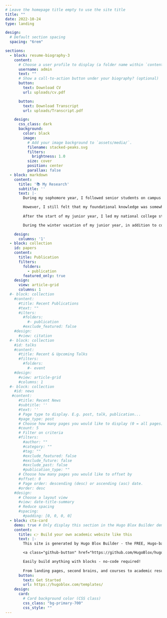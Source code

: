 ```yaml
---
# Leave the homepage title empty to use the site title
title: ""
date: 2022-10-24
type: landing

design:
  # Default section spacing
  spacing: "6rem"

sections:
  - block: resume-biography-3
    content:
      # Choose a user profile to display (a folder name within `content/authors/`)
      username: admin
      text: ""
      # Show a call-to-action button under your biography? (optional)
      button:
        text: Download CV
        url: uploads/cv.pdf

      button:
        text: Download Transcript
        url: uploads/Transcript.pdf

    design:
      css_class: dark
      background:
        color: black
        image:
          # Add your image background to `assets/media/`.
          filename: stacked-peaks.svg
          filters:
            brightness: 1.0
          size: cover
          position: center
          parallax: false
  - block: markdown
    content:
      title: '📚 My Research'
      subtitle: ''
      text: |-
        During my sophomore year, I followed senior students on campus to participate in speech research as an entry point into deep learning. I also self - studied a lot of knowledge related to signal processing and acoustics. Out of my interest in music, I later devoted my energy to the research of singing voice conversion and developed a high - fidelity, fast singing voice conversion system: MCF-SVC. I submitted a paper on it, and here is the demo link. To my delight, our arXiv preprint was cited in the technical report of ByteDance's Seed - Music large model!

        However, I still felt that my foundational knowledge was somewhat lacking. To gain a deeper understanding of deep learning, during the summer vacation of my sophomore year, I diligently studied Li Mu's "Dive into Deep Learning" course on Bilibili, and the knowledge I learned and my reflections are recorded in my Zhihu academic year summary.
        
        After the start of my junior year, I led my national college student innovation project team to build our own multimodal input ,emotional interaction - capable digital virtual human based on the Fay Digital Human open - source project. Later, I attended the China Automation Congress in Qingdao, listened to the cutting - edge of the field, and played guitar and sang at the dinner. After returning to school, I participated in the brain - inspired large model project of Prof. Guoqi Li at the Institute of Automation, Chinese Academy of Sciences as a research intern, and was involved in the development of more efficient new large model architectures.

        During the winter vacation of my junior year, in addition to completing my internship work, I also participated in a session of the Mathematical Contest in Modeling (MCM) and assisted teacher from the School of Chemistry at Shandong University and student from the School of Environment at Beijing Jiaotong University with data processing tasks.

    design:
      columns: '1'
  - block: collection
    id: papers
    content:
      title: Publication
      filters:
        folders:
          - publication
        featured_only: true
    design:
      view: article-grid
      columns: 1
  #- block: collection
    #content:
      #title: Recent Publications
      #text: ""
      #ilters:
        #folders:
          #- publication
        #exclude_featured: false
    #design:
      #view: citation
  #- block: collection
    #id: talks
    #content:
      #title: Recent & Upcoming Talks
      #filters:
        #folders:
          #- event
    #design:
      #view: article-grid
      #columns: 1
  #- block: collection
    #id: news
   #content:
      #title: Recent News
      #subtitle: ''
      #text: ''
      # Page type to display. E.g. post, talk, publication...
      #page_type: post
      # Choose how many pages you would like to display (0 = all pages)
      #count: 5
      # Filter on criteria
      #filters:
        #author: ""
        #category: ""
        #tag: ""
        #exclude_featured: false
        #exclude_future: false
        #exclude_past: false
        #publication_type: ""
      # Choose how many pages you would like to offset by
      #offset: 0
      # Page order: descending (desc) or ascending (asc) date.
      #order: desc
    #design:
      # Choose a layout view
      #view: date-title-summary
      # Reduce spacing
      #spacing:
        #padding: [0, 0, 0, 0]
  - block: cta-card
    demo: true # Only display this section in the Hugo Blox Builder demo site
    content:
      title: 👉 Build your own academic website like this
      text: |-
        This site is generated by Hugo Blox Builder - the FREE, Hugo-based open source website builder trusted by 250,000+ academics like you.

        <a class="github-button" href="https://github.com/HugoBlox/hugo-blox-builder" data-color-scheme="no-preference: light; light: light; dark: dark;" data-icon="octicon-star" data-size="large" data-show-count="true" aria-label="Star HugoBlox/hugo-blox-builder on GitHub">Star</a>

        Easily build anything with blocks - no-code required!
        
        From landing pages, second brains, and courses to academic resumés, conferences, and tech blogs.
      button:
        text: Get Started
        url: https://hugoblox.com/templates/
    design:
      card:
        # Card background color (CSS class)
        css_class: "bg-primary-700"
        css_style: ""
---
```

